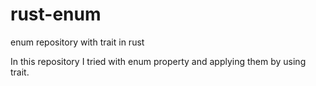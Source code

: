 # rust-enum
enum repository with trait in rust

In this repository I tried with enum property and applying them by using trait.
